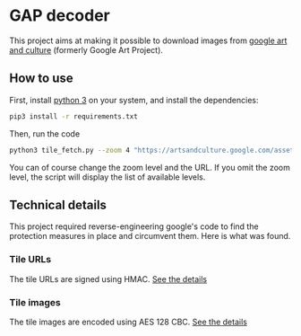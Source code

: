 # GAP decoder

This project aims at making it possible to download images from
[google art and culture](https://artsandculture.google.com/)
(formerly Google Art Project).

## How to use


First, install [python 3](https://www.python.org/) on your system,
and install the dependencies:

```bash
pip3 install -r requirements.txt 
```

Then, run the code

```bash
python3 tile_fetch.py --zoom 4 "https://artsandculture.google.com/asset/the-water-carrier-la-aguadora/UwE2fGsMlWHuMg"
```

You can of course change the zoom level and the URL.
If you omit the zoom level, the script will display the list of available levels.

## Technical details

This project required reverse-engineering google's code to find 
the protection measures in place and circumvent them.
Here is what was found.

### Tile URLs

The tile URLs are signed using HMAC.
[See the details](./tile_fetch.py)

### Tile images

The tile images are encoded using AES 128 CBC.
[See the details](./decryption.py)